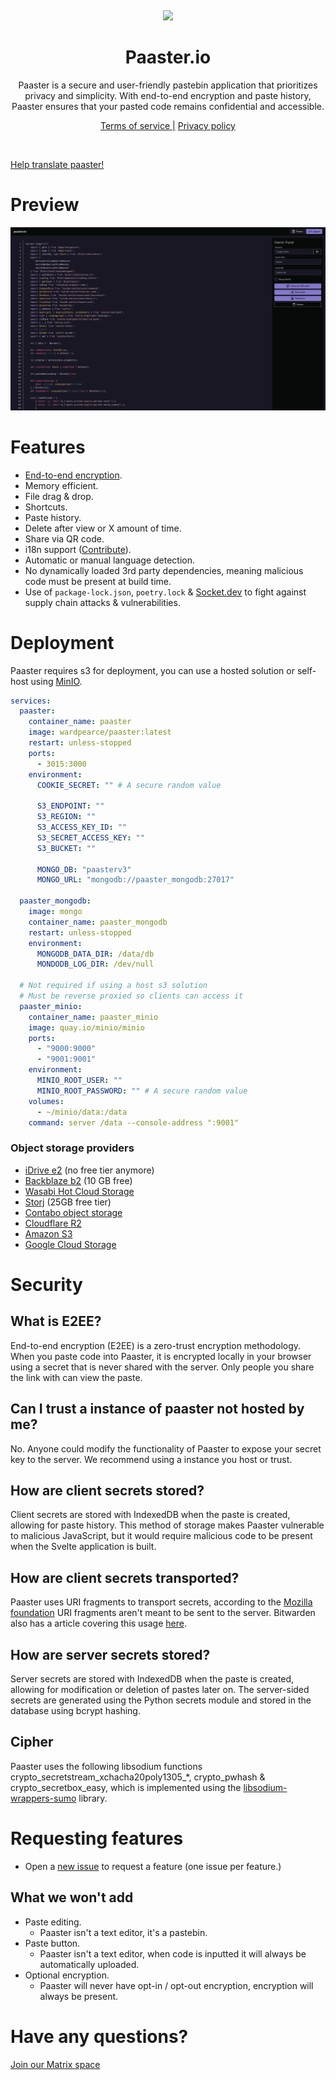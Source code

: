 &nbsp;

<div align="center">
  <img src="https://i.imgur.com/8S9SPyZ.png" width="100px" />
  <h1>Paaster.io</h1>
  <quote>
    Paaster is a secure and user-friendly pastebin application that prioritizes privacy and simplicity. With end-to-end encryption and paste history, Paaster ensures that your pasted code remains confidential and accessible.
  </quote>

<a href="https://paaster.io/terms-of-service">Terms of service |</a>
<a href="https://paaster.io/privacy-policy"> Privacy policy</a>

</div>

&nbsp;

[Help translate paaster!](https://fink.inlang.com/github.com/WardPearce/paaster)

# Preview
![Preview of paaster](./previews/image.png)


# Features
- [End-to-end encryption](#what-is-e2ee).
- Memory efficient.
- File drag & drop.
- Shortcuts.
- Paste history.
- Delete after view or X amount of time.
- Share via QR code.
- i18n support ([Contribute](https://fink.inlang.com/github.com/WardPearce/paaster)).
- Automatic or manual language detection.
- No dynamically loaded 3rd party dependencies, meaning malicious code must be present at build time.
- Use of `package-lock.json`, `poetry.lock` & [Socket.dev](https://socket.dev/) to fight against supply chain attacks & vulnerabilities.

# Deployment
Paaster requires s3 for deployment, you can use a hosted solution or self-host using [MinIO](https://github.com/minio/minio).

```yaml
services:
  paaster:
    container_name: paaster
    image: wardpearce/paaster:latest
    restart: unless-stopped
    ports:
      - 3015:3000
    environment:
      COOKIE_SECRET: "" # A secure random value

      S3_ENDPOINT: ""
      S3_REGION: ""
      S3_ACCESS_KEY_ID: ""
      S3_SECRET_ACCESS_KEY: ""
      S3_BUCKET: ""

      MONGO_DB: "paasterv3"
      MONGO_URL: "mongodb://paaster_mongodb:27017"

  paaster_mongodb:
    image: mongo
    container_name: paaster_mongodb
    restart: unless-stopped
    environment:
      MONGODB_DATA_DIR: /data/db
      MONDODB_LOG_DIR: /dev/null

  # Not required if using a host s3 solution
  # Must be reverse proxied so clients can access it
  paaster_minio:
    container_name: paaster_minio
    image: quay.io/minio/minio
    ports:
      - "9000:9000"
      - "9001:9001"
    environment:
      MINIO_ROOT_USER: ""
      MINIO_ROOT_PASSWORD: "" # A secure random value
    volumes:
      - ~/minio/data:/data
    command: server /data --console-address ":9001"
```

### Object storage providers
- [iDrive e2](https://www.idrive.com/e2/) (no free tier anymore)
- [Backblaze b2](https://www.backblaze.com/b2/cloud-storage.html) (10 GB free)
- [Wasabi Hot Cloud Storage](https://wasabi.com/hot-cloud-storage/)
- [Storj](https://www.storj.io/) (25GB free tier)
- [Contabo object storage](https://contabo.com/en/object-storage/)
- [Cloudflare R2](https://www.cloudflare.com/products/r2/)
- [Amazon S3](https://aws.amazon.com/s3/)
- [Google Cloud Storage](https://cloud.google.com/storage)


# Security

## What is E2EE?

End-to-end encryption (E2EE) is a zero-trust encryption methodology. When you paste code into Paaster, it is encrypted locally in your browser using a secret that is never shared with the server. Only people you share the link with can view the paste.

## Can I trust a instance of paaster not hosted by me?

No. Anyone could modify the functionality of Paaster to expose your secret key to the server. We recommend using a instance you host or trust.

## How are client secrets stored?

Client secrets are stored with IndexedDB when the paste is created, allowing for paste history. This method of storage makes Paaster vulnerable to malicious JavaScript, but it would require malicious code to be present when the Svelte application is built.

## How are client secrets transported?

Paaster uses URI fragments to transport secrets, according to the [Mozilla foundation](https://developer.mozilla.org/en-US/docs/Learn/Common_questions/Web_mechanics/What_is_a_URL#anchor) URI fragments aren't meant to be sent to the server. Bitwarden also has a article covering this usage [here](https://bitwarden.com/blog/bitwarden-send-how-it-works/).

## How are server secrets stored?

Server secrets are stored with IndexedDB when the paste is created, allowing for modification or deletion of pastes later on. The server-sided secrets are generated using the Python secrets module and stored in the database using bcrypt hashing.

## Cipher

Paaster uses the following libsodium functions crypto_secretstream_xchacha20poly1305_*, crypto_pwhash & crypto_secretbox_easy, which is implemented using the [libsodium-wrappers-sumo](https://www.npmjs.com/package/libsodium-wrappers-sumo) library.

# Requesting features

- Open a [new issue](https://github.com/WardPearce/paaster/issues/new) to request a feature (one issue per feature.)

## What we won't add

- Paste editing.
  - Paaster isn't a text editor, it's a pastebin.
- Paste button.
  - Paaster isn't a text editor, when code is inputted it will always be automatically uploaded.
- Optional encryption.
  - Paaster will never have opt-in / opt-out encryption, encryption will always be present.

# Have any questions?
[Join our Matrix space](https://matrix.to/#/#ward:matrix.org)
